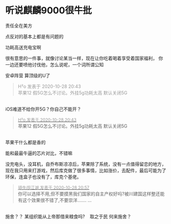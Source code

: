# 听说麒麟9000很牛批


责任全在美方

点反对的基本上都是有问题的

功耗高送充电宝啊 

很有意思的一件事，就像讨论某当一样，现在让你吃着喝着享受着国家福利， 你一边还要喷他讨伐他，怎么说呢，一个词所谓公知

安卓阵营 算顶级的U了<img id="aimg_zE9CH" onclick="zoom(this, this.src, 0, 0, 0)" class="zoom" src="https://cdn.jsdelivr.net/gh/hishis/forum-master/public/images/patch.gif" onmouseover="img_onmouseoverfunc(this)" onload="thumbImg(this)" border="0" alt="" />

<div class="quote"><blockquote><font color="#999999">H²o 发表于 2020-10-28 20:43</font><br />
<font color="#999999">苹果12 假5G怎么不讨论。外挂5g功耗太高 默认关闭5G</font></blockquote></div><br />
iOS难道不给你开5G？你自己不能开？

<div class="quote"><blockquote><font size="2"><a href="https://www.hostloc.com/forum.php?mod=redirect&amp;goto=findpost&amp;pid=9366106&amp;ptid=759555" target="_blank"><font color="#999999">H²o 发表于 2020-10-28 20:43</font></a></font><br />
苹果12 假5G怎么不讨论。外挂5g功耗太高 默认关闭5G</blockquote></div><br />
苹果干什么都是香的

能和最最牛逼的芯片对比，不错嘛

<img src="static/image/smiley/default/lol.gif" smilieid="12" border="0" alt="" /><img src="static/image/smiley/default/lol.gif" smilieid="12" border="0" alt="" />没充电头，没耳机，自乔布斯凉凉后，苹果除了系统，没有一点值得留恋的地方，现在我只用来打游戏，然后库克做了很多事情，比如涨价，去配件，最后可能为了环保，连盒子也没有了，库克个基佬。

<div class="quote"><blockquote><font size="2"><a href="https://www.hostloc.com/forum.php?mod=redirect&amp;goto=findpost&amp;pid=9366174&amp;ptid=759555" target="_blank"><font color="#999999">骑牛闯江湖 发表于 2020-10-28 20:57</font></a></font><br />
你可以选择不用,但不要摸黑我们国家的自主产权好吗?被川建国这样整还能有这个效果很不错了,不要崇洋....... ...</blockquote></div><br />
施舍？？ 某组织能从上帝那借来粮食吗?&nbsp; &nbsp; 取之于民 何来施舍？
